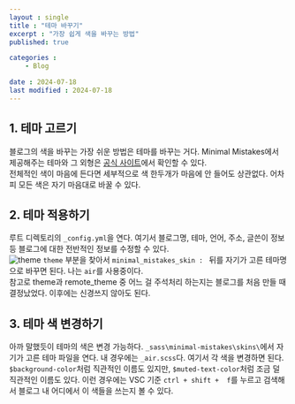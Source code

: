 ```yaml
---
layout : single
title : "테마 바꾸기"
excerpt : "가장 쉽게 색을 바꾸는 방법"
published: true

categories : 
    - Blog

date : 2024-07-18
last modified : 2024-07-18
---
```


## 1. 테마 고르기
블로그의 색을 바꾸는 가장 쉬운 방법은 테마를 바꾸는 거다. Minimal Mistakes에서 제공해주는 테마와 그 외형은 [공식 사이트](https://mmistakes.github.io/minimal-mistakes/docs/configuration/)에서 확인할 수 있다.  
전체적인 색이 마음에 든다면 세부적으로 색 한두개가 마음에 안 들어도 상관없다. 어차피 모든 색은 자기 마음대로 바꿀 수 있다.

## 2. 테마 적용하기
루트 디렉토리의 `_config.yml`을 연다. 여기서 블로그명, 테마, 언어, 주소, 글쓴이 정보 등 블로그에 대한 전반적인 정보를 수정할 수 있다.  
![theme ](https://github.com/user-attachments/assets/2c8c2e2f-f88e-4cbf-a07f-9f83ccc1d0fb)
`theme` 부분을 찾아서 `minimal_mistakes_skin : ` 뒤를 자기가 고른 테마명으로 바꾸면 된다. 나는 `air`를 사용중이다.   
참고로 theme과 remote_theme 중 어느 걸 주석처리 하는지는 블로그를 처음 만들 때 결정났었다. 이후에는 신경쓰지 않아도 된다.  

## 3. 테마 색 변경하기
아까 말했듯이 테마의 색은 변경 가능하다. `_sass\minimal-mistakes\skins\`에서 자기가 고른 테마 파일을 연다. 내 경우에는 `_air.scss`다. 여기서 각 색을 변경하면 된다.   
`$background-color`처럼 직관적인 이름도 있지만, `$muted-text-color`처럼 조금 덜 직관적인 이름도 있다. 이런 경우에는 VSC 기준 `ctrl + shift +  f`를 누르고 검색해서 블로그 내 어디에서 이 색들을 쓰는지 볼 수 있다. 